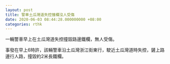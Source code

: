 ```yaml
---
layout: post
title: 警車土瓜灣道失控撞欄沒人受傷
date: 2020-06-03 08:44:28.000000000 +08:00
categories: rthk
---
```


一輛警車早上在土瓜灣道失控撞毀路邊鐵欄，無人受傷。

事發在早上6時許，該輛警車沿土瓜灣浙江街東行，駛近土瓜灣道時失控，鏟上路邊行人路，撞毀約2米長鐵欄。

